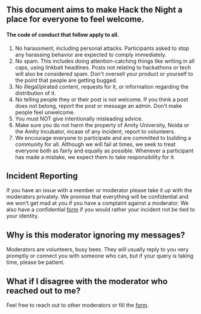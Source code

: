 ## This document aims to make Hack the Night a place for everyone to feel welcome.
#### The code of conduct that follow apply to all.
1. No harassment, including personal attacks. Participants asked to stop any harassing behavior are expected to comply immediately.
2. No spam. This includes doing attention-catching things like writing in all caps, using linkbait headlines. Posts not relating to hackathons or tech will also be considered spam. Don't oversell your product or yourself to the point that people are getting bugged.
3. No illegal/pirated content, requests for it, or information regarding the distribution of it.
4. No telling people they or their post is not welcome. If you think a post does not belong, report the post or message an admin. Don't make people feel unwelcome.
5. You must NOT give intentionally misleading advice.
6. Make sure you do not harm the property of Amity University, Noida or the Amity Incubator, incase of any incident, report to volunteers.
7. We encourage everyone to participate and are committed to building a community for all. Although we will fail at times, we seek to treat everyone both as fairly and equally as possible. Whenever a participant has made a mistake, we expect them to take responsibility for it.

## Incident Reporting
If you have an issue with a member or moderator please take it up with the moderators privately. We promise that everything will be confidential and we won’t get mad at you if you have a complaint against a moderator.
We also have a confidential 
[form](http://bit.ly/hackthenightreportincident) if you would rather your incident not be tied to your identity.

## Why is this moderator ignoring my messages?
Moderators are volunteers, busy bees. They will usually reply to you very promptly or connect you with someone who can, but if your query is taking time, please be patient.

## What if I disagree with the moderator who reached out to me?
Feel free to reach out to other moderators or fill the [form].

[form]: (@omi,form)
